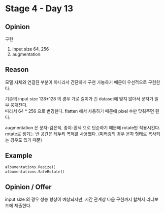 # Stage 4 - Day 13

## Opinion

구현

1. input size 64, 256
1. augmentation

## Reason

모델 자체와 연결된 부분이 아니라서 간단하게 구현 가능하기 때문이 우선적으로 구현한다.

기존의 input size 128*128 의 경우 가로 길이가 긴 dataset에 맞지 않아서 문자가 일부 뭉개진다.  
따라서 64 * 256 으로 변경한다. flatten 해서 사용하기 때문에 pixel 수만 맞춰주면 된다.

augmentation 은 문자-검은색, 종이-흰색 으로 단순하기 때문에 rotate만 적용시킨다.  
rotate로 생기는 빈 공간은 테두리 복제를 사용했다. (미러링의 경우 문자 형태로 복사되는 경우도 있기 때문)

## Example

```python
albumentations.Resize()
albumentations.SafeRotate()
```

## Opinion / Offer

input size 의 경우 성능 향상이 예상되지만, 시간 관계상 다음 구현까지 합쳐서 리더보드에 제출한다.
